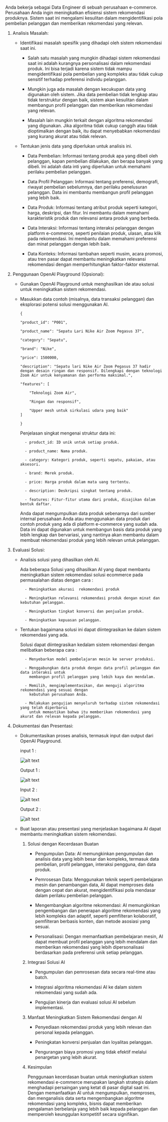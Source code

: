 Anda bekerja sebagai Data Engineer di sebuah perusahaan e-commerce. Perusahaan Anda ingin meningkatkan efisiensi sistem rekomendasi produknya. Sistem saat ini mengalami kesulitan dalam mengidentifikasi pola pembelian pelanggan dan memberikan rekomendasi yang relevan.


1. Analisis Masalah:
    
    - Identifikasi masalah spesifik yang dihadapi oleh sistem rekomendasi saat ini.

        - Salah satu masalah yang mungkin dihadapi sistem rekomendasi saat ini adalah kurangnya personalisasi dalam rekomendasi produk. Ini bisa terjadi karena sistem tidak mampu mengidentifikasi pola pembelian yang kompleks atau tidak cukup sensitif terhadap preferensi individu pelanggan.
            
        - Mungkin juga ada masalah dengan kecukupan data yang digunakan oleh sistem. Jika data pembelian tidak lengkap atau tidak terstruktur dengan baik, sistem akan kesulitan dalam membangun profil pelanggan dan memberikan rekomendasi yang relevan.
            
        - Masalah lain mungkin terkait dengan algoritma rekomendasi yang digunakan. Jika algoritma tidak cukup canggih atau tidak dioptimalkan dengan baik, itu dapat menyebabkan rekomendasi yang kurang akurat atau tidak relevan.
        
    - Tentukan jenis data yang diperlukan untuk analisis ini.

        - Data Pembelian: Informasi tentang produk apa yang dibeli oleh pelanggan, kapan pembelian dilakukan, dan berapa banyak yang dibeli. Ini adalah data inti yang diperlukan untuk memahami perilaku pembelian pelanggan.

        - Data Profil Pelanggan: Informasi tentang preferensi, demografi, riwayat pembelian sebelumnya, dan perilaku penelusuran pelanggan. Data ini membantu membangun profil pelanggan yang lebih baik.

        - Data Produk: Informasi tentang atribut produk seperti kategori, harga, deskripsi, dan fitur. Ini membantu dalam memahami karakteristik produk dan relevansi antara produk yang berbeda.

        - Data Interaksi: Informasi tentang interaksi pelanggan dengan platform e-commerce, seperti penilaian produk, ulasan, atau klik pada rekomendasi. Ini membantu dalam memahami preferensi dan minat pelanggan dengan lebih baik.

        - Data Konteks: Informasi tambahan seperti musim, acara promosi, atau tren pasar dapat membantu meningkatkan relevansi rekomendasi dengan memperhitungkan faktor-faktor eksternal.

2. Penggunaan OpenAI Playground (Opsional):

    - Gunakan OpenAI Playground untuk menghasilkan ide atau solusi untuk meningkatkan sistem rekomendasi.

    - Masukkan data contoh (misalnya, data transaksi pelanggan) dan eksplorasi potensi solusi menggunakan AI.
    
        ```
        {

        "product_id": "P001",

        "product_name": "Sepatu Lari Nike Air Zoom Pegasus 37",

        "category": "Sepatu",

        "brand": "Nike",

        "price": 1500000,

        "description": "Sepatu lari Nike Air Zoom Pegasus 37 hadir dengan desain ringan dan responsif. Dilengkapi dengan teknologi Zoom Air untuk kenyamanan dan performa maksimal.",

        "features": [

            "Teknologi Zoom Air",

            "Ringan dan responsif",

            "Upper mesh untuk sirkulasi udara yang baik"
        ]

        }
        ```

        Penjelasan singkat mengenai struktur data ini:

            - product_id: ID unik untuk setiap produk.
            
            - product_name: Nama produk.
            
            - category: Kategori produk, seperti sepatu, pakaian, atau aksesori.
            
            - brand: Merek produk.
            
            - price: Harga produk dalam mata uang tertentu.
            
            - description: Deskripsi singkat tentang produk.
            
            - features: Fitur-fitur utama dari produk, disajikan dalam bentuk daftar.
            
        Anda dapat mengumpulkan data produk sebenarnya dari sumber internal perusahaan Anda atau menggunakan data produk dari contoh produk yang ada di platform e-commerce yang sudah ada. Data ini dapat digunakan untuk membangun basis data produk yang lebih lengkap dan bervariasi, yang nantinya akan membantu dalam membuat rekomendasi produk yang lebih relevan untuk pelanggan.


3. Evaluasi Solusi:
    
    - Analisis solusi yang dihasilkan oleh AI.
        
        Ada beberapa Solusi yang dihasilkan AI yang dapat membantu meningkatkan sistem rekomendasi solusi ecommerce pada permasalahan diatas dengan cara :

            - Meningkatkan akurasi  rekomendasi produk

            - Meningkatkan relevansi rekomendasi produk dengan minat dan kebutuhan pelanggan.

            - Meningkatkan tingkat konversi dan penjualan produk.
            
            - Meningkatkan kepuasan pelanggan.

    
    - Tentukan bagaimana solusi ini dapat diintegrasikan ke dalam sistem rekomendasi yang ada.

        Solusi  dapat diintegrasikan kedalam sistem rekomendasi dengan melibatkan beberapa cara :

            - Menyebarkan model pembelajaran mesin ke server produksi.

            - Menggabungkan data produk dengan data profil pelanggan dan data interaksi untuk 
              membangun profil pelanggan yang lebih kaya dan mendalam.

            - Memilih, mengimplementasikan, dan menguji algoritma rekomendasi yang sesuai dengan 
              kebutuhan perusahaan Anda.

            - Melakukan pengujian menyeluruh terhadap sistem rekomendasi yang telah diperbarui 
              untuk memastikan bahwa itu memberikan rekomendasi yang akurat dan relevan kepada pelanggan.
        
4. Dokumentasi dan Presentasi:

    - Dokumentasikan proses analisis, termasuk input dan output dari OpenAI Playground.

        input  1 :
            
        ![alt text](https://github.com/ddzikri/de_muhammad-dzikri-rizaldi/blob/main/23_Introduction-AI-on-Data-Engineer/screenshots/input(1)_eksplorasi.png?raw=true)

        Output 1 :

        ![alt text](https://github.com/ddzikri/de_muhammad-dzikri-rizaldi/blob/main/23_Introduction-AI-on-Data-Engineer/screenshots/output(1)_eksplorasi.png?raw=true)
            
        Input 2 :

        ![alt text](https://github.com/ddzikri/de_muhammad-dzikri-rizaldi/blob/main/23_Introduction-AI-on-Data-Engineer/screenshots/input(2)_eksplorasi.png?raw=true)

        Output 2 :

        ![alt text](https://github.com/ddzikri/de_muhammad-dzikri-rizaldi/blob/main/23_Introduction-AI-on-Data-Engineer/screenshots/output(2)_eksplorasi.png?raw=true)

    - Buat laporan atau presentasi yang menjelaskan bagaimana AI dapat membantu meningkatkan sistem rekomendasi.

        1. Solusi dengan Kecerdasan Buatan

            - Pengumpulan Data: AI memungkinkan pengumpulan dan analisis data yang lebih besar dan kompleks, termasuk data pembelian, profil pelanggan, interaksi pengguna, dan data produk. 
            
            - Pemrosesan Data: Menggunakan teknik seperti pembelajaran mesin dan penambangan data, AI dapat memproses data dengan cepat dan akurat, mengidentifikasi pola mendasar dalam 
              perilaku pembelian pelanggan. 
            
            - Mengembangkan algoritme rekomendasi: AI memungkinkan pengembangan dan penerapan algoritme rekomendasi yang lebih kompleks dan adaptif, seperti pemfilteran kolaboratif,    
              pemfilteran berbasis konten, dan metode asosiasi yang sesuai. 
            
            - Personalisasi: Dengan memanfaatkan pembelajaran mesin, AI dapat membuat profil pelanggan yang lebih mendalam dan memberikan rekomendasi yang lebih dipersonalisasi berdasarkan 
              pada preferensi unik setiap pelanggan.

        2. Integrasi Solusi AI
        
            - Pengumpulan dan pemrosesan data secara real-time atau batch.

            - Integrasi algoritma rekomendasi AI ke dalam sistem rekomendasi yang sudah ada.

            - Pengujian kinerja dan evaluasi solusi AI sebelum implementasi.

        3. Manfaat Meningkatkan Sistem Rekomendasi dengan AI

            - Penyediaan rekomendasi produk yang lebih relevan dan personal kepada pelanggan.

            - Peningkatan konversi penjualan dan loyalitas pelanggan.

            - Pengurangan biaya promosi yang tidak efektif melalui penargetan yang lebih akurat.

        4. Kesimpulan

            Penggunaan kecerdasan buatan untuk meningkatkan sistem rekomendasi e-commerce merupakan langkah strategis dalam menghadapi persaingan yang ketat di pasar digital saat ini.
            Dengan memanfaatkan AI untuk mengumpulkan, memproses, dan menganalisis data serta mengembangkan algoritme rekomendasi yang kompleks, bisnis dapat memberikan pengalaman berbelanja yang lebih baik kepada pelanggan dan memperoleh keunggulan kompetitif secara signifikan.

